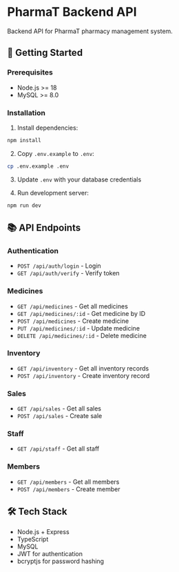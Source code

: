 # PharmaT Backend API

Backend API for PharmaT pharmacy management system.

## 🚀 Getting Started

### Prerequisites

- Node.js >= 18
- MySQL >= 8.0

### Installation

1. Install dependencies:

```bash
npm install
```

2. Copy `.env.example` to `.env`:

```bash
cp .env.example .env
```

3. Update `.env` with your database credentials

4. Run development server:

```bash
npm run dev
```

## 📚 API Endpoints

### Authentication

- `POST /api/auth/login` - Login
- `GET /api/auth/verify` - Verify token

### Medicines

- `GET /api/medicines` - Get all medicines
- `GET /api/medicines/:id` - Get medicine by ID
- `POST /api/medicines` - Create medicine
- `PUT /api/medicines/:id` - Update medicine
- `DELETE /api/medicines/:id` - Delete medicine

### Inventory

- `GET /api/inventory` - Get all inventory records
- `POST /api/inventory` - Create inventory record

### Sales

- `GET /api/sales` - Get all sales
- `POST /api/sales` - Create sale

### Staff

- `GET /api/staff` - Get all staff

### Members

- `GET /api/members` - Get all members
- `POST /api/members` - Create member

## 🛠️ Tech Stack

- Node.js + Express
- TypeScript
- MySQL
- JWT for authentication
- bcryptjs for password hashing
